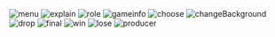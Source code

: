 <img src="./gameImg/menu.png" title="menu">

<img src="./gameImg/explain.png" title="explain">

<img src="./gameImg/role.png" title="role">

<img src="./gameImg/gameinfo.png" title="gameinfo">

<img src="./gameImg/choose.png" title="choose">

<img src="./gameImg/changeBackground.png" title="changeBackground">

<img src="./gameImg/drop.png" title="drop">

<img src="./gameImg/final.png" title="final">

<img src="./gameImg/win.png" title="win">

<img src="./gameImg/lose.png" title="lose">

<img src="./gameImg/producer.png" title="producer">
